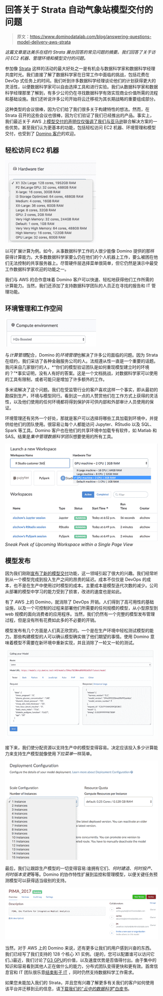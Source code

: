 # 回答关于 Strata 自动气象站模型交付的问题

> 原文：<https://www.dominodatalab.com/blog/answering-questions-model-delivery-aws-strata>

*这篇文章是达美乐在纽约 Strata 展台回答的常见问题的摘要。我们回答了关于访问 EC2 机器、管理环境和模型交付的问题。*

参加像 [Strata](https://conferences.oreilly.com/strata/strata-ny) 这样的活动的最大好处之一是有机会与数据科学家和数据科学经理共度时光。我们直接了解了数据科学家在日常工作中面临的挑战，包括花费在 DevOp 式任务上的时间。我们听到许多数据科学经理谈论他们的计划获得更大的灵活性，以便数据科学家可以自由选择工具和进行实验。我们从数据科学家和数据科学经理那里了解到，有多少公司仍在寻找数据科学有效实现商业价值所需的流程和基础设施。我们还听说许多公司开始将云迁移视为其长期战略的重要组成部分。

这种类型的会议很棒，因为它们给了我们很多关于构建特性的想法。然而，在 Strata 召开的这些会议也很棒，因为它们验证了我们已经推出的产品。事实上，我们最近关于 AWS 上[模型交付的声明仅仅强调了](http://www.businesswire.com/news/home/20170927005189/en/Domino-Data-Lab-Accelerates-Model-Delivery-AWS)[我们与亚马逊](https://www.dominodatalab.com/aws-data-science/?utm_source=blog&utm_medium=post&utm_campaign=answering-questions-model-delivery-aws-strata)联合解决方案的一些优势。甚至我们认为更基本的功能，包括轻松访问 EC2 机器、环境管理和模型交付，也受到了 [Domino 客户](https://www.dominodatalab.com/customers/?utm_source=blog&utm_medium=post&utm_campaign=answering-questions-model-delivery-aws-strata)的欢迎。

## 轻松访问 EC2 机器

![Choosing hardware tier in Domino](img/818b984c4a11e6ff39e322195d2217d5.png)

以可扩展计算为例。如今，从事数据科学工作的人很少能像 Domino 提供的那样获得计算能力。大多数数据科学家要么仍在他们的个人机器上工作，要么被困在他们无法控制的共享服务器上。尽管硬件层选择菜单很简单，但它仍然是演示中最受工作数据科学家欢迎的功能之一。

我们与 AWS 的合作意味着 Domino 客户可以快速、轻松地获得他们工作所需的计算能力。当然，我们还添加了支持数据科学团队的人员正在寻找的报告和 IT 管理功能。

## 环境管理和工作空间

![H2o boosted compute environment](img/efc483b67bb29e09ba3c3886c753bd78.png)

与*计算管理*配合，Domino 的*环境管理*也解决了许多公司面临的问题。因为 Strata 在纽约，我们采访了各种金融服务公司的人。法规遵从性一直是一个重要的话题。我问来自几家银行的人，*“你们的模型验证团队是如何重现模型建立时的环境的？”*事实证明，没有人有好的答案。这是一个文档挑战，对数据科学家可以使用的工具有限制，或者可能只是增加了许多额外的工作。

多米诺解决了这个问题。我们在受监管行业的客户喜欢这样一个事实，即从最初的勘探到生产，环境与模型同行。看到这一点的人赞赏他们在工作方式上获得的灵活性，以及他们使用的任何环境都将得到保护并可供内部和外部审计人员使用的保证。

环境管理还有另外一个好处，那就是客户可以选择将哪些工具加载到环境中，并提供给他们的团队使用。很容易让每个人都能访问 Jupyter、RStudio 以及 SQL、Spark 等工具。Domino 客户也在他们的共享环境中加载专有软件，如 Matlab 和 SAS。结果是*集中管理数据科学团队*想要使用的所有工具。

![Launching a workspace in Domino with a GPU](img/2dab00e5894798e8ba4cc3dc4b68ab43.png) *Sneak Peek of Upcoming Workspace within a Single Page View*

## 模型发布

因为我们刚刚[宣布了新的模型交付](http://www.businesswire.com/news/home/20170927005189/en/Domino-Data-Lab-Accelerates-Model-Delivery-AWS)功能，这一领域引起了很大的兴趣。我们经常听到从一个模型完成到投入生产之间的昂贵的延迟。成本不仅仅是 DevOps 的成本，也不是在生产中使用过时模型的成本。主要成本是模型迭代次数的减少。公司从部署的模型中学习的能力受到了损害，改进的速度也是如此。

有了 AWS 上的 Domino，就消除了 DevOps 开销。人们得到了高可用性的基础设施，以及一个可控制的过程来部署他们所需要的任何规模的模型，从小型原型到 web 规模的面向消费者的应用程序。当然，我们仍然有一个完整的模型发布管理过程，但是没有所有花费如此多的不必要的开销。

模型发布有几个方面是人们真正欣赏的。一个是在生产环境中轻松测试模型的能力。那些构建模型的人可以确认模型确实做了他们期望的事情。使用 Domino 意味着模型不需要在新环境中重新实现，并且消除了一轮又一轮的测试。

![Calling your Model in Domino](img/75e64e9019cf9d7cd1f49b841f523c14.png)

接下来，我们使分配资源以支持生产中的模型变得容易。决定应该投入多少计算能力来支持生产模型就像使用*下拉菜单*一样简单。

![Deployment configuration in Domino](img/8901b90cc1b8f372e17c0bb2bf904319.png)

最后，我们让跟踪生产模型的一切变得容易:谁拥有它们、*何时建造*、*何时投产*、*何时版本变更*等等。Domino 的协作特性扩展到监控和管理模型，以便关键任务预测模型可以获得适当级别的支持。

![Pima_2017 in Domino](img/2548e5ad5c625ce4b3bfb558783299f8.png)

当然，对于 AWS 上的 Domino 来说，还有更多让我们的用户感到兴奋的东西。我们已经写了我们支持的 128 个核心 X1 实例。(是的，您可以配置谁可以访问它们。)最近，我们讨论了[G3 GPU](//blog.dominodatalab.com/new-g3-instances-in-aws-worth-it-for-ml/)的价值，以及速度优势是否值得付出。由于集中的知识和容易看到其他人正在做什么的能力，分布式团队变得更快和更有效。首席信息官和 IT 团队很乐意[结束影子 IT](https://www.dominodatalab.com/resources/wild-west-data-science/?utm_source=blog&utm_medium=post&utm_campaign=answering-questions-model-delivery-aws-strata) ，同时仍然支持数据科学工作需求。

如果您未能加入我们的 Strata，并且您有兴趣了解更多有关我们的客户如何使用该平台并迁移到云的信息，请[下载我们的“*云中的数据科学*”白皮书](https://www.dominodatalab.com/resources/data-science-cloud/?utm_source=blog&utm_medium=post&utm_campaign=answering-questions-model-delivery-aws-strata)。